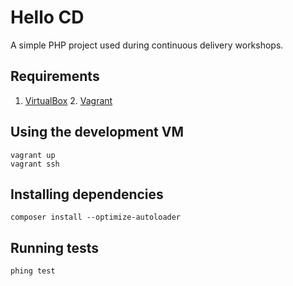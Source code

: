 Hello CD
========

A simple PHP project used during continuous delivery workshops.

Requirements
------------

1. [VirtualBox](https://www.virtualbox.org)                                   2. [Vagrant](http://www.vagrantup.com) 

Using the development VM
------------------------

    vagrant up
    vagrant ssh  

Installing dependencies
-----------------------

    composer install --optimize-autoloader
    
Running tests
-------------

    phing test
